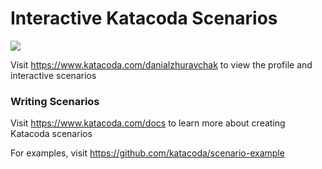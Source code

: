 # Interactive Katacoda Scenarios

[![](http://shields.katacoda.com/katacoda/danialzhuravchak/count.svg)](https://www.katacoda.com/danialzhuravchak "Get your profile on Katacoda.com")

Visit https://www.katacoda.com/danialzhuravchak to view the profile and interactive scenarios

### Writing Scenarios
Visit https://www.katacoda.com/docs to learn more about creating Katacoda scenarios

For examples, visit https://github.com/katacoda/scenario-example
